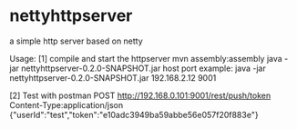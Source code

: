 # nettyhttpserver
a simple http server based on netty

Usage:
[1] compile and start the httpserver
mvn assembly:assembly
java -jar nettyhttpserver-0.2.0-SNAPSHOT.jar host port
example:
java -jar nettyhttpserver-0.2.0-SNAPSHOT.jar 192.168.2.12 9001

[2] Test with postman
POST http://192.168.0.101:9001/rest/push/token
Content-Type:application/json
{"userId":"test","token":"e10adc3949ba59abbe56e057f20f883e"}


